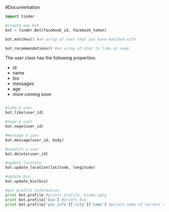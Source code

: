 #Documentation

```python
import tinder

#create new bot
bot = tinder.Bot(facebook_id, facebook_token)

bot.matches() #an array of User that you have matched with

bot.recommendations() #an array of User to like or nope
```
The user class has the following properties:

 * id
 * name
 * bio
 * messages
 * age
 * *more coming soon*

```python

#like a user
bot.like(user_id)

#nope a user
bot.nope(user_id)

#message a user
bot.message(user_id, body)

#unmatch a user
bot.delete(user_id)

#update location 
bot.update_location(latitude, longitude)

#update bio
bot.update_bio(bio)

#get profile information
print bot.profile #prints profile, kinda ugly
print bot.profile['bio'] #prints bio
print bot.profile['pos_info']['city']['name'] #prints name of current city
```

